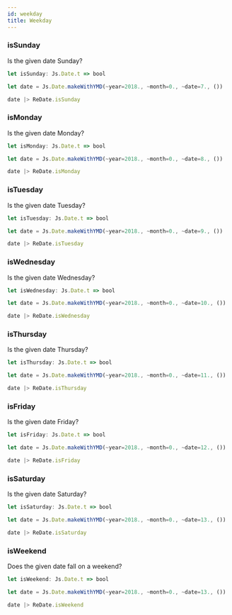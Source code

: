 ```yaml
---
id: weekday
title: Weekday
---
```


### isSunday

Is the given date Sunday?

```js
let isSunday: Js.Date.t => bool
```

```js
let date = Js.Date.makeWithYMD(~year=2018., ~month=0., ~date=7., ())

date |> ReDate.isSunday
```

### isMonday

Is the given date Monday?

```js
let isMonday: Js.Date.t => bool
```

```js
let date = Js.Date.makeWithYMD(~year=2018., ~month=0., ~date=8., ())

date |> ReDate.isMonday
```

### isTuesday

Is the given date Tuesday?

```js
let isTuesday: Js.Date.t => bool
```

```js
let date = Js.Date.makeWithYMD(~year=2018., ~month=0., ~date=9., ())

date |> ReDate.isTuesday
```

### isWednesday

Is the given date Wednesday?

```js
let isWednesday: Js.Date.t => bool
```

```js
let date = Js.Date.makeWithYMD(~year=2018., ~month=0., ~date=10., ())

date |> ReDate.isWednesday
```

### isThursday

Is the given date Thursday?

```js
let isThursday: Js.Date.t => bool
```

```js
let date = Js.Date.makeWithYMD(~year=2018., ~month=0., ~date=11., ())

date |> ReDate.isThursday
```

### isFriday

Is the given date Friday?

```js
let isFriday: Js.Date.t => bool
```

```js
let date = Js.Date.makeWithYMD(~year=2018., ~month=0., ~date=12., ())

date |> ReDate.isFriday
```

### isSaturday

Is the given date Saturday?

```js
let isSaturday: Js.Date.t => bool
```

```js
let date = Js.Date.makeWithYMD(~year=2018., ~month=0., ~date=13., ())

date |> ReDate.isSaturday
```

### isWeekend

Does the given date fall on a weekend?

```js
let isWeekend: Js.Date.t => bool
```

```js
let date = Js.Date.makeWithYMD(~year=2018., ~month=0., ~date=13., ())

date |> ReDate.isWeekend
```
